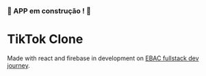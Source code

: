 ### :construction: APP em construção ! :construction:

# TikTok Clone

Made with react and firebase in development on [EBAC fullstack dev journey](https://ebaconline.com.br/webinars/prog-jornadafull-2023-03-28-29-30-31-04-01-02-03-04).

